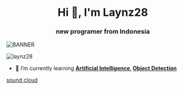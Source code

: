 
<h1 align="center">Hi 👋, I'm Laynz28</h1>
<h3 align="center">new programer from Indonesia</h3>

![BANNER](https://encrypted-tbn0.gstatic.com/images?q=tbn:ANd9GcT7jRudUomjbUZR69Jd2NLgiuoG1rFrLoIpQA&usqp=CAU)



<p align="left"> <img src="https://komarev.com/ghpvc/?username=laynz28&label=Profile%20views&color=0e75b6&style=flat" alt="laynz28" /> </p>




- 🌱 I’m currently learning **[Artificial Intelligence](https://www.google.com/search?client=firefox-b-d&q=Artificial+Intelligence), [Object Detection](https://www.google.com/search?client=firefox-b-d&q=Object+Detection)**
 

 [sound cloud](https://soundcloud.com/laynzch)



